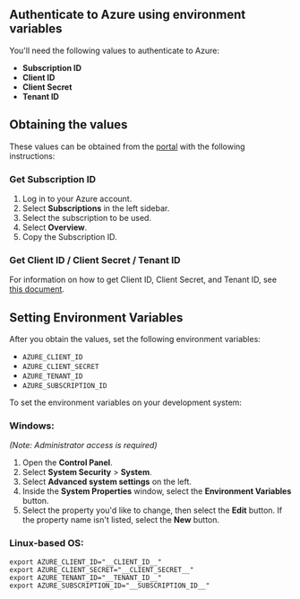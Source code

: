 Authenticate to Azure using environment variables
-------------

You'll need the following values to authenticate to Azure:

-   **Subscription ID**
-   **Client ID**
-   **Client Secret**
-   **Tenant ID**

## Obtaining the values

These values can be obtained from the [portal](https://portal.azure.com/) with the following instructions:

### Get Subscription ID

1.  Log in to your Azure account.
2.  Select **Subscriptions** in the left sidebar.
3.  Select the subscription to be used.
4.  Select **Overview**.
5.  Copy the Subscription ID.

### Get Client ID / Client Secret / Tenant ID

For information on how to get Client ID, Client Secret, and Tenant ID, see [this
document](https://docs.microsoft.com/azure/active-directory/develop/howto-create-service-principal-portal).

## Setting Environment Variables

After you obtain the values, set the following environment variables:

-   `AZURE_CLIENT_ID`
-   `AZURE_CLIENT_SECRET`
-   `AZURE_TENANT_ID`
-   `AZURE_SUBSCRIPTION_ID`

To set the environment variables on your development system:

### Windows:

_(Note: Administrator access is required)_

1.  Open the **Control Panel**.
2.  Select **System Security** > **System**.
3.  Select **Advanced system settings** on the left.
4.  Inside the **System Properties** window, select the **Environment Variables** button.
5.  Select the property you'd like to change, then select the **Edit** button. If the property name isn't listed, select the **New** button.

### Linux-based OS:

    export AZURE_CLIENT_ID="__CLIENT_ID__"
    export AZURE_CLIENT_SECRET="__CLIENT_SECRET__"
    export AZURE_TENANT_ID="__TENANT_ID__"
    export AZURE_SUBSCRIPTION_ID="__SUBSCRIPTION_ID__"